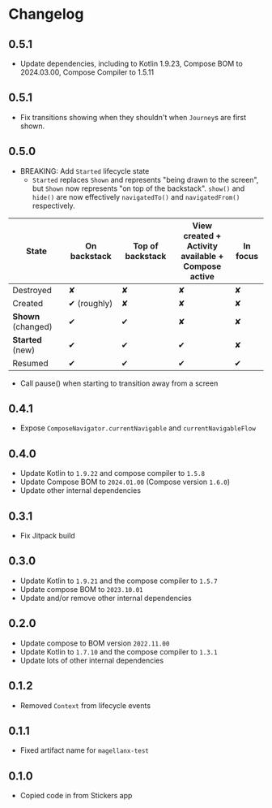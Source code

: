 # Changelog

## 0.5.1
- Update dependencies, including to Kotlin 1.9.23, Compose BOM to 2024.03.00, Compose Compiler to 1.5.11

## 0.5.1
- Fix transitions showing when they shouldn't when `Journey`s are first shown.

## 0.5.0
- BREAKING: Add `Started` lifecycle state
  - `Started` replaces `Shown` and represents "being drawn to the screen", but `Shown` now represents "on top of the backstack". `show()` and `hide()` are now effectively `navigatedTo()` and `navigatedFrom()` respectively.

| State               | On backstack | Top of backstack | View created + <br/>Activity available + <br/>Compose active | In focus |
|---------------------|--------------|------------------|--------------------------------------------------------------|----------|
| Destroyed           | ✘            | ✘                | ✘                                                            | ✘        |
| Created             | ✔ (roughly)  | ✘                | ✘                                                            | ✘        |
| **Shown** (changed) | ✔            | ✔                | ✘                                                            | ✘        |
| **Started** (new)   | ✔            | ✔                | ✔                                                            | ✘        |
| Resumed             | ✔            | ✔                | ✔                                                            | ✔        |

- Call pause() when starting to transition away from a screen

## 0.4.1
- Expose `ComposeNavigator.currentNavigable` and `currentNavigableFlow`

## 0.4.0
- Update Kotlin to `1.9.22` and compose compiler to `1.5.8`
- Update Compose BOM to `2024.01.00` (Compose version `1.6.0`)
- Update other internal dependencies

## 0.3.1
- Fix Jitpack build

## 0.3.0
- Update Kotlin to `1.9.21` and the compose compiler to `1.5.7`
- Update compose BOM to `2023.10.01`
- Update and/or remove other internal dependencies

## 0.2.0
- Update compose to BOM version `2022.11.00`
- Update Kotlin to `1.7.10` and the compose compiler to `1.3.1`
- Update lots of other internal dependencies

## 0.1.2
- Removed `Context` from lifecycle events

## 0.1.1
- Fixed artifact name for `magellanx-test`

## 0.1.0
- Copied code in from Stickers app
